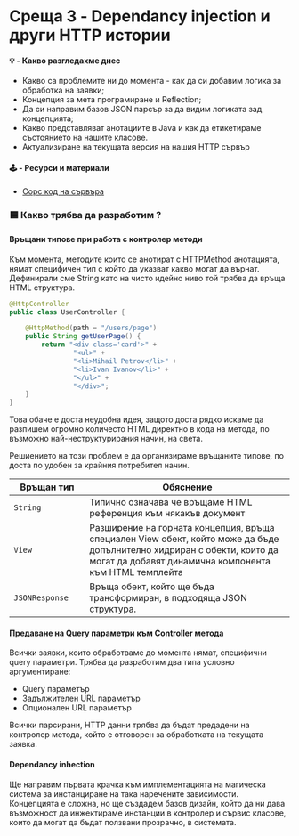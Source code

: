 # Среща 3 - Dependancy injection и други HTTP истории

#### 💡 - Какво разгледахме днес
- Какво са проблемите ни до момента - как да си добавим логика за обработка на заявки;
- Концепция за мета програмиране и Reflection;
- Да си направим базов JSON парсър за да видим логиката зад концепцията;
- Какво представляват анотациите в Java и как да етикетираме състоянието на нашите класове.
- Актуализиране на текущата версия на нашия HTTP сървър

#### 🕹️ - Ресурси и материали
 * [Сорс код на сървъра](./source/MyHttpServer)


### 🟦 Какво трябва да разработим ?

#### Връщани типове при работа с контролер методи
Към момента, методите които се анотират с HTTPMethod анотацията, нямат специфичен тип с който да указват какво могат да върнат. Дефинирали сме String като на чисто идейно ниво той трябва да връща HTML структура. 

```java
@HttpController
public class UserController {

    @HttpMethod(path = "/users/page")
    public String getUserPage() {
        return "<div class='card'>" +
                "<ul>" +
                "<li>Mihail Petrov</li>" +
                "<li>Ivan Ivanov</li>" +
                "</ul>" +
                "</div>";
    }
}
```

Това обаче е доста неудобна идея, защото доста рядко искаме да разпишем огромно количесто HTML директно в кода на метода, по възможно най-неструктурирания начин, на света. 

Решиението на този проблем е да организираме връщаните типове, по доста по удобен за крайния потребител начин.

<table>
    <thead>
        <tr>
            <th width="120">Връщан тип</th>
            <th>Обяснение</th>
        </tr>
    </thead>
    <tbody>
        <tr>
            <td>
                <code>String</code><br>
            </td>
            <td>
                Типично означава че връщаме HTML референция към някакъв документ
            </td>
        </tr>
        <tr>
            <td>
                <code>View</code><br>
            </td>
            <td>
                Разширение на горната концепция, връща специален View обект, който може да бъде допълнително хидриран с обекти, които да могат да добавят динамична компонента към HTML темплейта
            </td>
        </tr>        
        <tr>
            <td>
                <code>JSONResponse</code><br>
            </td>
            <td>
                Връща обект, който ще бъда трансформиран, в подходяща JSON структура.
            </td>
        </tr>                
    <tbody>
</table>


#### Предаване на Query параметри към Controller метода
Всички заявки, които обработваме до момента нямат, специфични query параметри. Трябва да разработим два типа условно аргументиране:
- Query параметър
- Задължителен URL параметър
- Опционален URL параметър

Всички парсирани, HTTP данни трябва да бъдат предадени на контролер метода, който е отговорен за обработката на текущата заявка. 

#### Dependancy inhection
Ще направим първата крачка към имплементацията на магическа система за инстанциране на така наречените зависимости. Концепцията е сложна, но ще създадем базов дизайн, който да ни дава възможност да инжектираме инстанции в контролер и сървис класове, които да могат да бъдат ползвани прозрачно, в системата.
